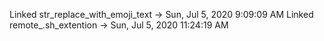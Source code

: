 Linked str_replace_with_emoji_text -> Sun, Jul  5, 2020  9:09:09 AM 
Linked remote_.sh_extention -> Sun, Jul  5, 2020 11:24:19 AM 

